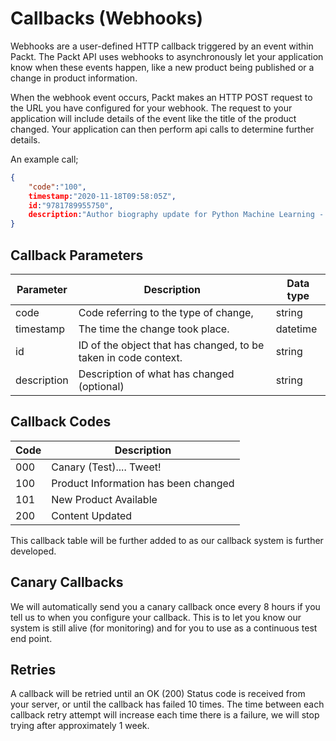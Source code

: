 # Callbacks (Webhooks)
Webhooks are a user-defined HTTP callback triggered by an event within Packt. The Packt API uses webhooks to asynchronously let your application know when these events happen, like a new product being published or a change in product information.

When the webhook event occurs, Packt makes an HTTP POST request to the URL you have configured for your webhook. The request to your application will include details of the event like the title of the product changed. Your application can then perform api calls to determine further details.

An example call;

```json
{
    "code":"100",
    timestamp:"2020-11-18T09:58:05Z",
    id:"9781789955750",
    description:"Author biography update for Python Machine Learning - Third Edition"    
}
```



## Callback Parameters

| Parameter   | Description                                                  | Data type |
| ----------- | ------------------------------------------------------------ | --------- |
| code        | Code referring to the type of change,                        | string    |
| timestamp   | The time the change took place.                              | datetime  |
| id          | ID of the object that has changed, to be taken in code context. | string    |
| description | Description of what has changed (optional)                   | string    |

## Callback Codes

| Code | Description                          |
| ---- | ------------------------------------ |
| 000  | Canary (Test).... Tweet!             |
| 100  | Product Information has been changed |
| 101  | New Product Available                |
| 200  | Content Updated                      |

This callback table will be further added to as our callback system is further developed.

## Canary Callbacks

We will automatically send you a canary callback once every 8 hours if you tell us to when you configure your callback. This is to let you know our system is still alive (for monitoring) and for you to use as a continuous test end point.

## Retries

A callback will be retried until an OK (200) Status code is received from your server, or until the callback has failed 10 times. The time between each callback retry attempt will increase each time there is a failure, we will stop trying after approximately 1 week.


